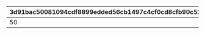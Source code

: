 |3d91bac50081094cdf8899edded56cb1497c4cf0cd8cfb90c524ebfffd2423ff|32350fd7cc06b29ca889e7433668c213e13445026dd347473da34441a71d1d1c|15b2fbe6e981d94bfbbc072dfb1b743502b8b35bbd065b0b570ad867d63e66fe|decf476360cc8363e7224313c478f424ddd10330dd8a8eb21c561ba802356597|c6db59740ead603bd545b969219f861ab13efbb4b395592bdd96fe5c981a601a|16c3f4373ef8ebce9591f51f2dcbb43b6a43d534f4ed8de2a4a619bded4d7f16|9423642c8f324e01b7e370cc5bc1305442f65b03da624f494507248bb67898cd|5637cca26005177b0a248d4b519344f03041971ca4756b731729f13130df1610|
| --- | --- | --- | --- | --- | --- | --- | --- |
|50|2001000|2116099|balloon_story_2nd_16_skip|1|2023/02/15 15:00:00|common_label_release_2_16_skip|common_btn_2_16_skip|